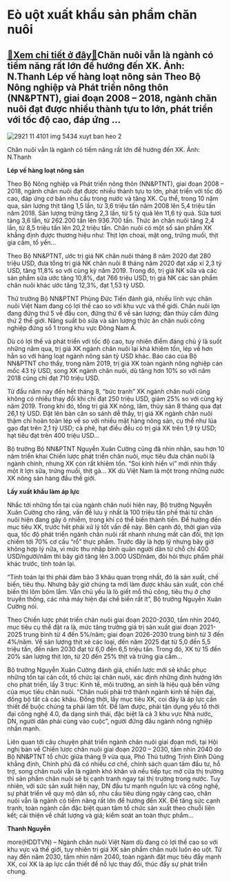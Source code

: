 Eò uột xuất khẩu sản phẩm chăn nuôi
===================================

[:gift:Xem chi tiết ở đây:gift:](https://hddtvn.com/eo-uot-xuat-khau-san-pham-chan-nuoi/)Chăn nuôi vẫn là ngành có tiềm năng rất lớn để hướng đến XK. Ảnh: N.Thanh Lép vế hàng loạt nông sản Theo Bộ Nông nghiệp và Phát triển nông thôn (NN&PTNT), giai đoạn 2008 – 2018, ngành chăn nuôi đạt được nhiều thành tựu to lớn, phát triển với tốc độ cao, đáp ứng …
-----------------------------------------------------------------------------------------------------------------------------------------------------------------------------------------------------------------------------------------------------------------------





![2921 11 4101 img 5434 xuyt ban heo 2](https://haiquanonline.com.vn/stores/news_dataimages/hoannm/092020/24/16/in_article/2921_11-4101_IMG_5434_xuYt_ban_heo_2.jpg?rt=20200925090725 "Chăn nuôi vẫn là ngành có tiềm năng rất lớn để hướng đến XK. 	Ảnh: N.Thanh")


Chăn nuôi vẫn là ngành có tiềm năng rất lớn để hướng đến XK. Ảnh: N.Thanh



**Lép vế hàng loạt nông sản**


Theo Bộ Nông nghiệp và Phát triển nông thôn (NN&PTNT), giai đoạn 2008 – 2018, ngành chăn nuôi đạt được nhiều thành tựu to lớn, phát triển với tốc độ cao, đáp ứng cơ bản nhu cầu trong nước và tăng XK. Cụ thể, trong 10 năm qua, sản lượng thịt tăng 1,5 lần, từ 3,6 triệu tấn năm 2008 lên 5,4 triệu tấn năm 2018. Sản lượng trứng tăng 2,3 lần, từ 5 tỷ quả lên 11,6 tỷ quả. Sữa tươi tăng 3,6 lần, từ 262.200 tấn lên 936.700 tấn. Thức ăn chăn nuôi tăng 2,4 lần, từ 8,5 triệu tấn lên 20,2 triệu tấn. Chăn nuôi có một số sản phẩm XK khẳng định được thương hiệu như: Thịt lợn choai, mật ong, trứng muối, thịt gia cầm, tổ yến…





Theo Bộ NN&PTNT, ước trị giá NK chăn nuôi tháng 8 năm 2020 đạt 280 triệu USD, đưa tổng trị giá NK chăn nuôi 8 tháng năm 2020 đạt xấp xỉ 2,3 tỷ USD, tăng 11,8% so với cùng kỳ năm 2019. Trong đó, trị giá NK sữa và các sản phẩm sữa ước tăng 10,8%, đạt 766 triệu USD, trị giá NK các sản phẩm chăn nuôi khác ước tăng 12,3%, đạt 1,53 tỷ USD.



Thứ trưởng Bộ NN&PTNT Phùng Đức Tiến đánh giá, nhiều lĩnh vực chăn nuôi Việt Nam đang có lợi thế cao so với khu vực và thế giới. Chăn nuôi lợn đang đứng thứ 5 về đầu con, đứng thứ 6 về sản lượng; đàn thủy cầm đứng thứ 2 thế giới. Năng suất bò sữa và sản lượng thức ăn chăn nuôi công nghiệp đứng số 1 trong khu vực Đông Nam Á.


Dù có lợi thế và phát triển với tốc độ cao, tuy nhiên điểm đáng chú ý là suốt những năm qua, trị giá XK ngành chăn nuôi lại khá khiêm tốn, lép vế hơn hẳn so với hàng loạt ngành nông sản tỷ USD khác. Báo cáo của Bộ NN&PTNT cho thấy, trong năm 2019, trị giá XK toàn ngành nông nghiệp cán mốc 43 tỷ USD, song XK ngành chăn nuôi, dù tăng hơn 10% so với năm 2018 cũng chỉ đạt 710 triệu USD.


Từ đầu năm nay đến hết tháng 8, “bức tranh” XK ngành chăn nuôi cũng không có nhiều thay đổi khi chỉ đạt 250 triệu USD, giảm 25% so với cùng kỳ năm 2019. Trong khi đó, tổng trị giá XK nông, lâm, thủy sản 8 tháng qua đạt 26,1 tỷ USD. Đặt lên bàn cân so sánh dễ thấy, trị giá XK ngành chăn nuôi thậm chí hoàn toàn lép vế so với nhiều mặt hàng nông sản, cụ thể như lúa gạo đạt trên 2,1 tỷ USD; cà phê, hạt điều đều có trị giá XK trên 1,9 tỷ USD; hạt tiêu đạt trên 400 triệu USD…


Bộ trưởng Bộ NN&PTNT Nguyễn Xuân Cường cũng đã nhìn nhận, sau hơn 10 năm triển khai Chiến lược phát triển chăn nuôi, mục tiêu đưa chăn nuôi là ngành chính, nhưng XK còn rất khiêm tốn. “Soi kính hiển vi” mới nhìn thấy một ít lợn sữa, trứng muối, thịt gà… XK dù Việt Nam là một trong những nước XK nông sản hàng đầu thế giới.


**Lấy xuất khẩu làm áp lực**


Nhắc tới những tồn tại của ngành chăn nuôi hiện nay, Bộ trưởng Nguyễn Xuân Cường cho rằng, vấn đề lưu ý nhất là 100 triệu tấn phế thải từ chăn nuôi hiện đang gây ô nhiễm, trong khi có thể biến thành tiền. Để hướng đến mục tiêu XK, trước hết phải xử lý tốt vấn đề này. Bên cạnh đó, thời gian vừa qua, tốc độ phát triển ngành chăn nuôi rất nhanh nhưng mất cân đối, thịt lợn chiếm tới 70% cơ cấu “rổ” thực phẩm. Trước đây là hợp lý nhưng bây giờ không hợp lý nữa, vì mức thu nhập bình quân người dân từ chỗ chỉ 400 USD/người/năm thì bây giờ tăng lên 3.000 USD/năm, đòi hỏi thực phẩm phải khác trước, tính toán lại.


“Tính toán lại thì phải đảm bảo 3 khâu quan trọng nhất, đó là sản xuất, chế biến, tiêu thụ. Nhưng bây giờ chúng ta mới làm được khâu sản xuất, còn chế biến thì lõm bõm lắm. Vẫn chủ yếu là lò giết mổ thủ công, tiêu thụ ở chợ truyền thống, các nhà máy hiện đại chế biến rất ít”, Bộ trưởng Nguyễn Xuân Cường nói.


Theo Chiến lược phát triển chăn nuôi giai đoạn 2020-2030, tầm nhìn 2040, mục tiêu cụ thể đặt ra là, mức tăng trưởng giá trị sản xuất giai đoạn 2021-2025 trung bình từ 4 đến 5%/năm; giai đoạn 2026-2030 trung bình từ 3 đến 4%/năm. Về sản lượng thịt xẻ các loại, đến năm 2025 đạt từ 5,0 đến 5,5 triệu tấn, đến năm 2030 đạt từ 6,0 đến 6,5 triệu tấn. Trong đó, XK từ 15 đến 20% sản lượng thịt lợn, từ 20 đến 25% thịt và trứng gia cầm…


Bộ trưởng Nguyễn Xuân Cường đánh giá, chiến lược mới sẽ khắc phục những tồn tại căn cốt, tổ chức lại chăn nuôi, xác định những định hướng lớn cho phát triển, lấy 3 trục: Kinh tế, môi trường, an sinh là hiệu quả bền vững của mục tiêu chăn nuôi. “Chăn nuôi phải trở thành ngành kinh tế hiện đại, đồng bộ tất cả các khâu. Đồng thời, lấy mục tiêu XK, coi đây là áp lực cần thiết để buộc chúng ta phải làm tốt. Để làm được, phải tận dụng yếu tố thời đại công nghệ 4.0, đa dạng sinh thái, đặc biệt là cả 3 khu vực Nhà nước, DN, người dân phải cùng vào cuộc”, người đứng đầu ngành nông nghiệp nhấn mạnh.


Liên quan tới câu chuyện phát triển ngành chăn nuôi giai đoạn mới, tại Hội nghị bàn về Chiến lược chăn nuôi giai đoạn 2020 – 2030, tầm nhìn 2040 do Bộ NN&PTNT tổ chức giữa tháng 9 vừa qua, Phó Thủ tướng Trịnh Đình Dũng khẳng định, Chính phủ đã có nhiều cơ chế, chính sách quan tâm đầu tư, hỗ trợ, song chăn nuôi vẫn là ngành khó khăn và nếu tiếp tục mở cửa thị trường thì sản phẩm chăn nuôi sẽ bị cạnh tranh ngay tại thị trường trong nước. Tuy nhiên, với sức sản xuất hiện nay, DN đầu tư mạnh nguồn lực và công nghệ, sự phát triển về quy mô dân số, nhu cầu tiêu dùng ngày càng cao, chăn nuôi vẫn là ngành có tiềm năng rất lớn để hướng đến XK. Để tăng sức cạnh tranh, toàn ngành cần đặc biệt quan tâm tổ chức sản xuất theo chuỗi liên kết; cải thiện về chất lượng và giá; kiểm soát an toàn thực phẩm…




**Thanh Nguyễn**



more(HDDTVN) – Ngành chăn nuôi Việt Nam dù đang có lợi thế cao so với khu vực và thế giới, tuy nhiên trị giá XK sản phẩm chăn nuôi luôn èo uột. Từ nay đến năm 2030, tầm nhìn năm 2040, toàn ngành đặt mục tiêu đẩy mạnh XK, coi XK là áp lực cần thiết để nỗ lực thay đổi, thúc đẩy sự phát triển chung.

